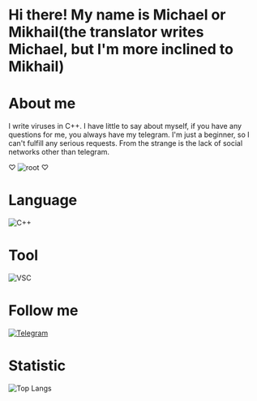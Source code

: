# Hi there! My name is Michael or Mikhail(the translator writes Michael, but I'm more inclined to Mikhail)

# About me
I write viruses in C++. I have little to say about myself, if you have any questions for me, you always have my telegram.
I'm just a beginner, so I can't fulfill any serious requests. 
From the strange is the lack of social networks other than telegram.

♡ ![root](https://img.shields.io/badge/-ROOT-090900) ♡

# Language
![C++](https://img.shields.io/badge/-C++-090900?style=for-the-badge&logo=cplusplus&logoColor=6666FF)

# Tool
![VSC](https://img.shields.io/badge/-VSC-090900?style=for-the-badge&logo=visualstudio&logoColor=6655FF)

# Follow me
[![Telegram](https://img.shields.io/badge/Telegram-000000.svg?style=for-the-badge&logo=Telegram&color=blue)](http://t.me/nestesh)
# Statistic
![Top Langs](https://github-readme-stats.vercel.app/api/top-langs/?username=chkll&layout=compact&theme=tokyonight)
